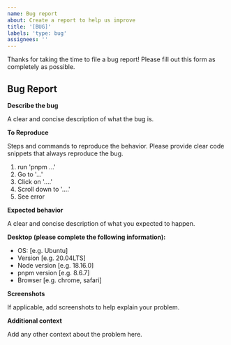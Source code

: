 ```yaml
---
name: Bug report
about: Create a report to help us improve
title: '[BUG]'
labels: 'type: bug'
assignees: ''
---
```


Thanks for taking the time to file a bug report! Please fill out this form as completely as possible.

## Bug Report

**Describe the bug**

A clear and concise description of what the bug is.

**To Reproduce**

Steps and commands to reproduce the behavior. Please provide clear code snippets that always reproduce the bug.

1. run 'pnpm ...'
2. Go to '...'
3. Click on '....'
4. Scroll down to '....'
5. See error

**Expected behavior**

A clear and concise description of what you expected to happen.

**Desktop (please complete the following information):**

- OS: [e.g. Ubuntu]
- Version [e.g. 20.04LTS]
- Node version [e.g. 18.16.0]
- pnpm version [e.g. 8.6.7]
- Browser [e.g. chrome, safari]

**Screenshots**

If applicable, add screenshots to help explain your problem.

**Additional context**

Add any other context about the problem here.
